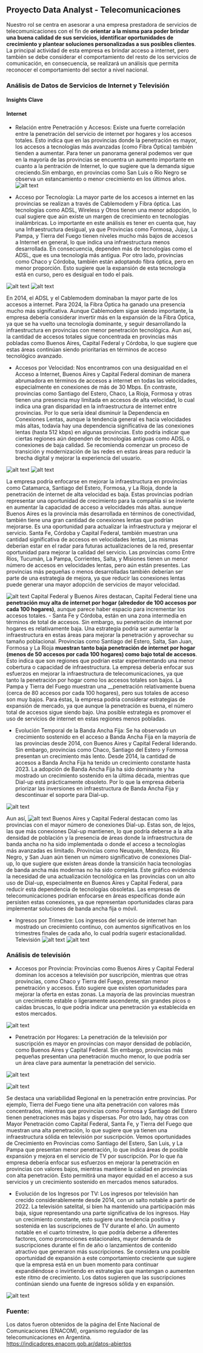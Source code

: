 ## Proyecto Data Analyst - Telecomunicaciones

Nuestro rol se centra en asesorar a una empresa prestadora de servicios de telecomunicaciones con el fin de **orientar a la misma para poder brindar una buena calidad de sus servicios, identificar oportunidades de crecimiento y plantear soluciones personalizadas a sus posibles clientes**. La principal actividad de esta empresa es brindar acceso a internet, pero también se debe considerar el comportamiento del resto de los servicios de comunicación, en consecuencia, se realizará un análisis que permita reconocer el comportamiento del sector a nivel nacional.  


### Análisis de Datos de Servicios de Internet y Televisión
#### Insights Clave
#### Internet

- Relación entre Penetración y Accesos: Existe una fuerte correlación entre la penetración del servicio de internet por hogares y los accesos totales. Esto indica que en las provincias donde la penetración es mayor, los accesos a tecnologías más avanzadas (como Fibra Óptica) también tienden a aumentar. Para tener un panorama general podemos ver que en la mayoría de las provincias se encuentra un aumento importante en cuanto a la pentración de Internet, lo que sugiere que la demanda sigue creciendo.Sin embargo, en provincias como San Luis o Río Negro se observa un estancamiento o menor crecimiento en los últimos años.
![alt text](image.png)

- Acceso por Tecnología: La mayor parte de los accesos a internet en las provincias se realizan a través de Cablemodem y Fibra óptica. Las tecnologías como ADSL, Wireless y Otros tienen una menor adopción, lo cual sugiere que aún existe un margen de crecimiento en tecnologías inalámbricas. 
Lo importante en este análisis es tener en cuenta que, hay una Infraestructura desigual, ya que Provincias como Formosa, Jujuy, La Pampa, y Tierra del Fuego tienen niveles mucho más bajos de accesos a Internet en general, lo que indica una infraestructura menos desarrollada. En consecuencia, dependen más de tecnologías como el ADSL, que es una tecnología más antigua. Por otro lado, provincias como Chaco y Córdoba, también están adoptando fibra óptica, pero en menor proporción. Esto sugiere que la expansión de esta tecnología está en curso, pero es desigual en todo el país.

![alt text](image-1.png)
![alt text](image-3.png)

En 2014, el ADSL y el Cablemodem dominaban la mayor parte de los accesos a internet. Para 2024, la Fibra Óptica ha ganado una presencia mucho más significativa. Aunque Cablemodem sigue siendo importante, la empresa debería considerar invertir más en la expansión de la Fibra Óptica, ya que se ha vuelto una tecnología dominante, y seguir desarrollando la infraestructura en provincias con menor penetración tecnológica.
Aun así, la cantidad de accesos totales sigue concentrada en provincias más pobladas como Buenos Aires, Capital Federal y Córdoba, lo que sugiere que estas áreas continúan siendo prioritarias en términos de acceso tecnológico avanzado.

- Accesos por Velocidad: Nos encontramos con una desigualdad en el Acceso a Internet, Buenos Aires y Capital Federal dominan de manera abrumadora en términos de accesos a internet en todas las velocidades, especialmente en conexiones de más de 30 Mbps. En contraste, provincias como Santiago del Estero, Chaco, La Rioja, Formosa y otras tienen una presencia muy limitada en accesos de alta velocidad, lo cual indica una gran disparidad en la infraestructura de internet entre provincias. Por lo que sería ideal disminuir la Dependencia en Conexiones Lentas, aunque la tendencia general es hacia velocidades más altas, todavía hay una dependencia significativa de las conexiones lentas (hasta 512 kbps) en algunas provincias. Esto podría indicar que ciertas regiones aún dependen de tecnologías antiguas como ADSL o conexiones de baja calidad. Se recomienda comenzar un proceso de transición y modernización de las redes en estas áreas para reducir la brecha digital y mejorar la experiencia del usuario.

![alt text](image-5.png)
![alt text](image-4.png)

La empresa podría enfocarse en mejorar la infraestructura en provincias como Catamarca, Santiago del Estero, Formosa, y La Rioja, donde la penetración de internet de alta velocidad es baja. Estas provincias podrían representar una oportunidad de crecimiento para la compañía si se invierte en aumentar la capacidad de acceso a velocidades más altas. aunque Buenos Aires es la provincia más desarrollada en términos de conectividad, también tiene una gran cantidad de conexiones lentas que podrían mejorarse. Es una oportunidad para actualizar la infraestructura y mejorar el servicio.
Santa Fe, Córdoba y Capital Federal, también muestran una cantidad significativa de accesos en velocidades lentas, Las mismas deberían estar en el radar para futuras actualizaciones de la red, presentar oportunidad para mejorar la calidad del servicio.
Las provincias como Entre Ríos, Tucumán, La Pampa, Corrientes, Salta, y Misiones tienen un menor número de accesos en velocidades lentas, pero aún están presentes. Las provincias más pequeñas o menos desarrolladas también deberían ser parte de una estrategia de mejora, ya que reducir las conexiones lentas puede generar una mayor adopción de servicios de mayor velocidad.

![alt text](image-6.png)
Capital Federal y Buenos Aires destacan, Capital Federal tiene una __penetración muy alta de internet por hogar (alrededor de 100 accesos por cada 100 hogares)__, aunque parece haber espacio para incrementar los accesos totales. - Santa Fe y Córdoba, están en una zona intermedia en términos de total de accesos. Sin embargo, su penetración de internet por hogares es relativamente baja.  Una estrategia podría ser aumentar la infraestructura en estas áreas para mejorar la penetración y aprovechar su tamaño poblacional.
Provincias como Santiago del Estero, Salta, San Juan, Formosa y La Rioja __muestran tanto baja penetración de internet por hogar (menos de 50 accesos por cada 100 hogares) como bajo total de accesos__. Esto indica que son regiones que podrían estar experimentando una menor cobertura o capacidad de infraestructura. La empresa debería enfocar sus esfuerzos en mejorar la infraestructura de telecomunicaciones, ya que tanto la penetración por hogar como los accesos totales son bajos.
La Pampa y Tierra del Fuego muestran una __penetración relativamente buena (cerca de 80 accesos por cada 100 hogares), pero sus totales de acceso son muy bajos. Para éstas, la empresa podría considerar estrategias de expansión de mercado, ya que aunque la penetración es buena, el número total de accesos sigue siendo bajo. Una posible estrategia es promover el uso de servicios de internet en estas regiones menos pobladas.

- Evolución Temporal de la Banda Ancha Fija: Se ha observado un crecimiento sostenido en el acceso a Banda Ancha Fija en la mayoría de las provincias desde 2014, con Buenos Aires y Capital Federal liderando. Sin embargo, provincias como Chaco, Santiago del Estero y Formosa presentan un crecimiento más lento.  Desde 2014, la cantidad de accesos a Banda Ancha Fija ha tenido un crecimiento constante hasta 2023. La adopción de Banda Ancha Fija ha sido dominante y ha mostrado un crecimiento sostenido en la última década, mientras que Dial-up está prácticamente obsoleto. Por lo que la empresa debería priorizar las inversiones en infraestructura de Banda Ancha Fija y descontinuar el soporte para Dial-up.

![alt text](image-7.png)

Aun así, 
![alt text](image-8.png)
Buenos Aires y Capital Federal destacan como las provincias con el mayor número de conexiones Dial-up. Estas son, de lejos, las que más conexiones Dial-up mantienen, lo que podría deberse a la alta densidad de población y la presencia de áreas donde la infraestructura de banda ancha no ha sido implementada o donde el acceso a tecnologías más avanzadas es limitado.
Provincias como Neuquén, Mendoza, Río Negro, y San Juan aún tienen un número significativo de conexiones Dial-up, lo que sugiere que existen áreas donde la transición hacia tecnologías de banda ancha más modernas no ha sido completa.
Este gráfico evidencia la necesidad de una actualización tecnológica en las provincias con un alto uso de Dial-up, especialmente en Buenos Aires y Capital Federal, para reducir esta dependencia de tecnologías obsoletas.
Las empresas de telecomunicaciones podrían enfocarse en áreas específicas donde aún persisten estas conexiones, ya que representan oportunidades claras para implementar soluciones de banda ancha fija o móvil.

- Ingresos por Trimestre: Los ingresos del servicio de internet han mostrado un crecimiento continuo, con aumentos significativos en los trimestres finales de cada año, lo cual podría sugerir estacionalidad.
Televisión
![alt text](image-9.png)
![alt text](image-10.png)

### Análisis de televisión
- Accesos por Provincia: Provincias como Buenos Aires y Capital Federal dominan los accesos a televisión por suscripción, mientras que otras provincias, como Chaco y Tierra del Fuego, presentan menor penetración y accesos. Esto sugiere que existen oportunidades para mejorar la oferta en estas zonas. La mayoría de las provincias muestran un crecimiento estable o ligeramente ascendente, sin grandes picos o caídas bruscas, lo que podría indicar una penetración ya establecida en estos mercados.

![alt text](image-11.png)

- Penetración por Hogares: La penetración de la televisión por suscripción es mayor en provincias con mayor densidad de población, como Buenos Aires y Capital Federal. Sin embargo, provincias más pequeñas presentan una penetración mucho menor, lo que podría ser un área clave para aumentar la penetración del servicio.

![alt text](image-12.png)

![alt text](image-13.png)

Se destaca una variabilidad Regional en la penetración entre provincias. Por ejemplo, Tierra del Fuego tiene una alta penetración con valores más concentrados, mientras que provincias como Formosa y Santiago del Estero tienen penetraciones más bajas y dispersas. Por otro lado, hay otras con Mayor Penetración como Capital Federal, Santa Fe, y Tierra del Fuego que muestran una alta penetración, lo que sugiere que ya tienen una infraestructura sólida en televisión por suscripción.
Vemos oportunidades de Crecimiento en Provincias como Santiago del Estero, San Luis, y La Pampa que presentan menor penetración, lo que indica áreas de posible expansión y mejora en el servicio de TV por suscripción. Por lo que ña empresa debería enfocar sus esfuerzos en mejorar la penetración en provincias con valores bajos, mientras mantiene la calidad en provincias con alta penetración. Esto permitirá una mayor equidad en el acceso a sus servicios y un crecimiento sostenido en mercados menos saturados.

- Evolución de los Ingresos por TV: Los ingresos por televisión han crecido considerablemente desde 2014, con un salto notable a partir de 2022. La televisión satelital, si bien ha mantenido una participación más baja, sigue representando una parte significativa de los ingresos. Hay un crecimiento constante, esto sugiere una tendencia positiva y sostenida en las suscripciones de TV durante el año. Un aumento notable en el cuarto trimestre, lo que podría deberse a diferentes factores, como promociones estacionales, mayor demanda de suscripciones durante el fin de año o lanzamientos de contenido atractivo que generaron más suscripciones.  Se considera una posible oportunidad de expansión a este comportamiento creciente que sugiere que la empresa está en un buen momento para continuar expandiéndose o invirtiendo en estrategias que mantengan o aumenten este ritmo de crecimiento. Los datos sugieren que las suscripciones continúan siendo una fuente de ingresos sólida y en expansión.

![alt text](image-14.png)


### Fuente:
Los datos fueron obtenidos de la página del Ente Nacional de Comunicaciones (ENACOM), organismo regulador de las telecomunicaciones en Argentina.
https://indicadores.enacom.gob.ar/datos-abiertos